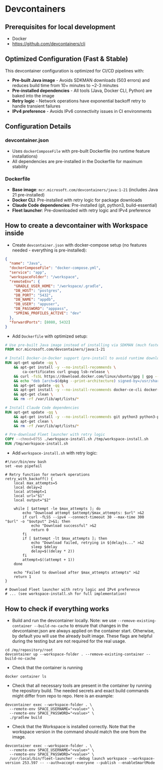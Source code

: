 # Devcontainers

## Prerequisites for local development
- Docker
- https://github.com/devcontainers/cli

## Optimized Configuration (Fast & Stable)

This devcontainer configuration is optimized for CI/CD pipelines with:
- **Pre-built Java image** - Avoids SDKMAN downloads (503 errors) and reduces build time from 10+ minutes to ~2-3 minutes
- **Pre-installed dependencies** - All tools (Java, Docker CLI, Python) are baked into the image
- **Retry logic** - Network operations have exponential backoff retry to handle transient failures
- **IPv4 preference** - Avoids IPv6 connectivity issues in CI environments

## Configuration Details

### devcontainer.json
- Uses `dockerComposeFile` with pre-built Dockerfile (no runtime feature installations)
- All dependencies are pre-installed in the Dockerfile for maximum stability

### Dockerfile
- **Base image**: `mcr.microsoft.com/devcontainers/java:1-21` (includes Java 21 pre-installed)
- **Docker CLI**: Pre-installed with retry logic for package downloads
- **Claude Code dependencies**: Pre-installed (git, python3, build-essential)
- **Fleet launcher**: Pre-downloaded with retry logic and IPv4 preference

## How to create a devcontainer with Workspace inside
- Create `devcontainer.json` with docker-compose setup (no features needed - everything is pre-installed): 
```json
{
  "name": "Java",
  "dockerComposeFile": "docker-compose.yml",
  "service": "app",
  "workspaceFolder": "/workspace",
  "remoteEnv": {
    "GRADLE_USER_HOME": "/workspace/.gradle",
    "DB_HOST": "postgres",
    "DB_PORT": "5432",
    "DB_NAME": "appdb",
    "DB_USER": "appuser",
    "DB_PASSWORD": "apppass",
    "SPRING_PROFILES_ACTIVE": "dev"
  },
  "forwardPorts": [8080, 5432]
}
```

- Add `Dockerfile` with optimized setup:
```dockerfile
# Use pre-built Java image instead of installing via SDKMAN (much faster and more stable)
FROM mcr.microsoft.com/devcontainers/java:1-21

# Install Docker-in-Docker support (pre-install to avoid runtime downloads)
RUN apt-get update -qq \
    && apt-get install -y --no-install-recommends \
        ca-certificates curl gnupg lsb-release \
    && curl -fsSL https://download.docker.com/linux/ubuntu/gpg | gpg --dearmor -o /usr/share/keyrings/docker-archive-keyring.gpg \
    && echo "deb [arch=$(dpkg --print-architecture) signed-by=/usr/share/keyrings/docker-archive-keyring.gpg] https://download.docker.com/linux/ubuntu $(lsb_release -cs) stable" > /etc/apt/sources.list.d/docker.list \
    && apt-get update -qq \
    && apt-get install -y --no-install-recommends docker-ce-cli docker-buildx-plugin \
    && apt-get clean \
    && rm -rf /var/lib/apt/lists/*

# Install Claude Code dependencies
RUN apt-get update -qq \
    && apt-get install -y --no-install-recommends git python3 python3-pip build-essential \
    && apt-get clean \
    && rm -rf /var/lib/apt/lists/*

# Pre-download Fleet launcher with retry logic
COPY --chmod=0755 ./workspace-install.sh /tmp/workspace-install.sh
RUN /tmp/workspace-install.sh
```

- Add `workspace-install.sh` with retry logic:
```shell
#!/usr/bin/env bash
set -euo pipefail

# Retry function for network operations
retry_with_backoff() {
    local max_attempts=5
    local delay=2
    local attempt=1
    local url="$1"
    local output="$2"
    
    while [ $attempt -le $max_attempts ]; do
        echo "Download attempt $attempt/$max_attempts: $url" >&2
        if curl -fLSS --ipv4 --connect-timeout 30 --max-time 300 "$url" -o "$output" 2>&1; then
            echo "Download successful" >&2
            return 0
        fi
        if [ $attempt -lt $max_attempts ]; then
            echo "Download failed, retrying in ${delay}s..." >&2
            sleep $delay
            delay=$((delay * 2))
        fi
        attempt=$((attempt + 1))
    done
    
    echo "Failed to download after $max_attempts attempts" >&2
    return 1
}

# Download Fleet launcher with retry logic and IPv4 preference
# ... (see workspace-install.sh for full implementation)
```

## How to check if everything works
- Build and run the devcontainer locally. Note: we use `--remove-existing-container --build-no-cache` to ensure that changes in the devcontainer.json are always
  applied on the container start. Otherwise, by default you will use the already built image. These flags are helpful during the 
  testing but are not required for the real usage.
```shell
cd /my/repository/root
devcontainer up --workspace-folder . --remove-existing-container --build-no-cache
```
- Check that the container is running
```shell
docker container ls
```
- Check that all necessary tools are present in the container by running the repository build. The needed secrets and exact 
build commands might differ from repo to repo. Here is an example:
```shell
devcontainer exec --workspace-folder . \
  --remote-env SPACE_USERNAME="<value>" \
  --remote-env SPACE_PASSWORD="<value>" \
  ./gradlew build
```
- Check that the Workspace is installed correctly. Note that the workspace version in the command should match the one from the image.
```shell
devcontainer exec --workspace-folder . \
  --remote-env SPACE_USERNAME="<value>" \
  --remote-env SPACE_PASSWORD="<value>" \
  /usr/local/bin/fleet-launcher --debug launch workspace --workspace-version 253.597 -- --auth=accept-everyone --publish --enableSmartMode
```
